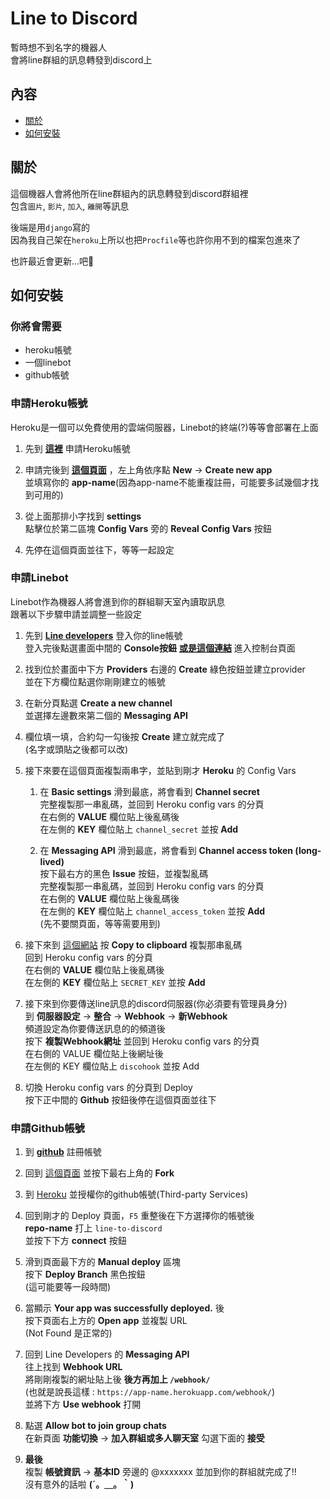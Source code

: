 # Line to Discord
暫時想不到名字的機器人  
會將line群組的訊息轉發到discord上

## 內容

- [關於](#about)
- [如何安裝](#getting_started)

## 關於 <a name = "about"></a>

這個機器人會將他所在line群組內的訊息轉發到discord群組裡  
包含`圖片`, `影片`, `加入`, `離開`等訊息  

後端是用`django`寫的  
因為我自己架在`heroku`上所以也把`Procfile`等也許你用不到的檔案包進來了  

也許最近會更新...吧🤔

## 如何安裝 <a name = "getting_started"></a>

### 你將會需要

- heroku帳號
- 一個linebot
- github帳號


### **申請Heroku帳號**

Heroku是一個可以免費使用的雲端伺服器，Linebot的終端(?)等等會部署在上面

1. 先到 [**這裡**](https://signup.heroku.com/) 申請Heroku帳號

1. 申請完後到 [**這個頁面**](https://dashboard.heroku.com/apps) ，左上角依序點 **New** -> **Create new app**  
  並填寫你的 **app-name**(因為app-name不能重複註冊，可能要多試幾個才找到可用的)

1. 從上面那排小字找到 **settings**  
  點擊位於第二區塊 **Config Vars** 旁的 **Reveal Config Vars** 按鈕

1. 先停在這個頁面並往下，等等一起設定

### **申請Linebot**

Linebot作為機器人將會進到你的群組聊天室內讀取訊息  
跟著以下步驟申請並調整一些設定

1. 先到 [**Line developers**](https://developers.line.biz/) 登入你的line帳號  
  登入完後點選畫面中間的 **Console按鈕** [**或是這個連結**](https://developers.line.biz/console/) 進入控制台頁面

1. 找到位於畫面中下方 **Providers** 右邊的 **Create** 綠色按鈕並建立provider  
  並在下方欄位點選你剛剛建立的帳號

1. 在新分頁點選 **Create a new channel**  
  並選擇左邊數來第二個的 **Messaging API**

1. 欄位填一填，合約勾一勾後按 **Create** 建立就完成了  
  (名字或頭貼之後都可以改)

1. 接下來要在這個頁面複製兩串字，並貼到剛才 **Heroku** 的 Config Vars
    1. 在 **Basic settings** 滑到最底，將會看到 **Channel secret**  
    完整複製那一串亂碼，並回到 Heroku config vars 的分頁  
    在右側的 **VALUE** 欄位貼上後亂碼後  
    在左側的 **KEY** 欄位貼上 `channel_secret` 並按 **Add**
    
    1. 在 **Messaging API** 滑到最底，將會看到 **Channel access token (long-lived)**  
    按下最右方的黑色 **Issue** 按鈕，並複製亂碼  
    完整複製那一串亂碼，並回到 Heroku config vars 的分頁  
    在右側的 **VALUE** 欄位貼上後亂碼後  
    在左側的 **KEY** 欄位貼上 `channel_access_token` 並按 **Add**  
    (先不要關頁面，等等需要用到)

1. 接下來到 [這個網站](https://django-secret-key-generator.netlify.app/) 按 **Copy to clipboard** 複製那串亂碼  
  回到 Heroku config vars 的分頁  
  在右側的 **VALUE** 欄位貼上後亂碼後  
  在左側的 **KEY** 欄位貼上 `SECRET_KEY` 並按 **Add**

1. 接下來到你要傳送line訊息的discord伺服器(你必須要有管理員身分)  
  到 **伺服器設定** -> **整合** -> **Webhook** -> **新Webhook**  
  頻道設定為你要傳送訊息的的頻道後  
  按下 **複製Webhook網址** 並回到 Heroku config vars 的分頁  
  在右側的 VALUE 欄位貼上後網址後  
  在左側的 KEY 欄位貼上 `discohook` 並按 Add

1. 切換 Heroku config vars 的分頁到 Deploy  
  按下正中間的 **Github** 按鈕後停在這個頁面並往下

### **申請Github帳號**

1. 到 [**github**](https://github.com/) 註冊帳號

1. 回到 [這個頁面](https://github.com/BWsix/line-to-discord) 並按下最右上角的 **Fork**

1. 到 [Heroku](https://dashboard.heroku.com/account/applications) 並授權你的github帳號(Third-party Services)

1. 回到剛才的 Deploy 頁面，`F5` 重整後在下方選擇你的帳號後  
  **repo-name** 打上 `line-to-discord`  
  並按下下方 **connect** 按鈕

1. 滑到頁面最下方的 **Manual deploy** 區塊  
  按下 **Deploy Branch** 黑色按鈕  
  (這可能要等一段時間)

1. 當顯示 **Your app was successfully deployed.** 後  
  按下頁面右上方的 **Open app** 並複製 URL  
  (Not Found 是正常的)
 
1. 回到 Line Developers 的 **Messaging API**  
  往上找到 **Webhook URL**  
  將剛剛複製的網址貼上後 **後方再加上 `/webhook/`**  
  (也就是說長這樣 : `https://app-name.herokuapp.com/webhook/`)  
  並將下方 **Use webhook** 打開

1. 點選 **Allow bot to join group chats**  
  在新頁面 **功能切換** -> **加入群組或多人聊天室** 勾選下面的 **接受**

1. **最後**  
  複製 **帳號資訊** -> **基本ID** 旁邊的 @xxxxxxx 並加到你的群組就完成了!!  
  沒有意外的話啦 **(´。＿。｀)**
